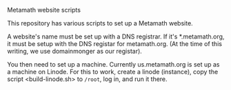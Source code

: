 Metamath website scripts

This repository has various scripts to set up a Metamath website.

A website's name must be set up with a DNS registrar.
If it's *.metamath.org, it must be setup with the DNS registar
for metamath.org.
(At the time of this writing, we use domainmonger as our registar).

You then need to set up a machine. Currently us.metamath.org is
set up as a machine on Linode. For this to work, create a linode
(instance), copy the script <build-linode.sh> to `/root`, log in,
and run it there.
